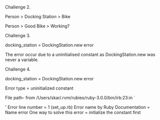 
Challenge 2.

Person > Docking Station > Bike

Person > Good Bike > Working?


Challenge 3.

docking_station = DockingStation.new error

The error occur due to a uninitialised constant as DockingStation.new was never a variable. 

Challenge 4.

docking_station = DockingStation.new error

Error type = uninitialized constant
 
File path- from /Users/skar/.rvm/rubies/ruby-3.0.0/bin/irb:23:in `<main>'
Error line number = 1 (set_up.rb)
Error name by Ruby Documentation = Name error
One way to solve this error = initialize the constant first